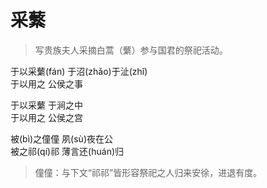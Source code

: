 # 采蘩

> 写贵族夫人采摘白蒿（蘩）参与国君的祭祀活动。

于以采蘩(fán) 于沼(zhǎo)于沚(zhǐ)  
于以用之 公侯之事

于以采蘩 于涧之中  
于以用之 公侯之宫

被(bì)之僮僮 夙(sù)夜在公  
被之祁(qí)祁 薄言还(huán)归

> 僮僮：与下文“祁祁”皆形容祭祀之人归来安徐，进退有度。